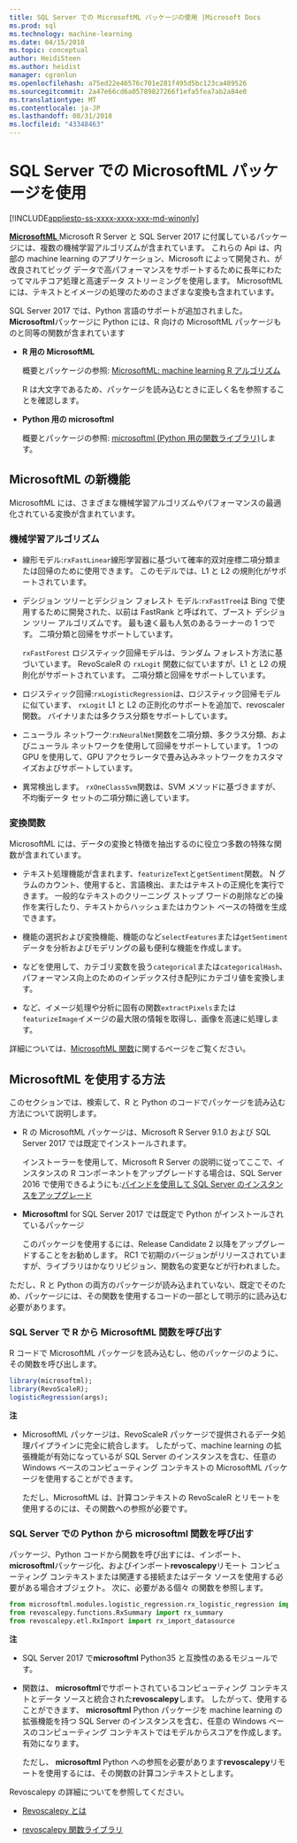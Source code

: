 ```yaml
---
title: SQL Server での MicrosoftML パッケージの使用 |Microsoft Docs
ms.prod: sql
ms.technology: machine-learning
ms.date: 04/15/2018
ms.topic: conceptual
author: HeidiSteen
ms.author: heidist
manager: cgronlun
ms.openlocfilehash: a75ed22e46576c701e281f495d5bc123ca489526
ms.sourcegitcommit: 2a47e66cd6a05789827266f1efa5fea7ab2a84e0
ms.translationtype: MT
ms.contentlocale: ja-JP
ms.lasthandoff: 08/31/2018
ms.locfileid: "43348463"
---
```

# <a name="using-the-microsoftml-package-with-sql-server"></a>SQL Server での MicrosoftML パッケージを使用
[!INCLUDE[appliesto-ss-xxxx-xxxx-xxx-md-winonly](../includes/appliesto-ss-xxxx-xxxx-xxx-md-winonly.md)]

[ **MicrosoftML** ](https://msdn.microsoft.com/microsoft-r/microsoftml-introduction) Microsoft R Server と SQL Server 2017 に付属しているパッケージには、複数の機械学習アルゴリズムが含まれています。 これらの Api は、内部の machine learning のアプリケーション、Microsoft によって開発され、が改良されてビッグ データで高パフォーマンスをサポートするために長年にわたってマルチコア処理と高速データ ストリーミングを使用します。 MicrosoftML には、テキストとイメージの処理のためのさまざまな変換も含まれています。

SQL Server 2017 では、Python 言語のサポートが追加されました。 **Microsoftml**パッケージに Python には、R 向けの MicrosoftML パッケージものと同等の関数が含まれています 

+ **R 用の MicrosoftML**

    概要とパッケージの参照: [MicrosoftML: machine learning R アルゴリズム](https://docs.microsoft.com/r-server/r-reference/microsoftml/microsoftml-package)

    R は大文字であるため、パッケージを読み込むときに正しく名を参照することを確認します。

+ **Python 用の microsoftml**

    概要とパッケージの参照: [microsoftml (Python 用の関数ライブラリ)](https://docs.microsoft.com/r-server/python-reference/microsoftml/microsoftml-package)します。 

## <a name="whats-in-microsoftml"></a>MicrosoftML の新機能

MicrosoftML には、さまざまな機械学習アルゴリズムやパフォーマンスの最適化されている変換が含まれています。

### <a name="machine-learning-algorithms"></a>機械学習アルゴリズム

-  線形モデル:`rxFastLinear`線形学習器に基づいて確率的双対座標二項分類または回帰のために使用できます。 このモデルでは、L1 と L2 の規則化がサポートされています。

- デシジョン ツリーとデシジョン フォレスト モデル:`rxFastTree`は Bing で使用するために開発された、以前は FastRank と呼ばれて、ブースト デシジョン ツリー アルゴリズムです。 最も速く最も人気のあるラーナーの 1 つです。 二項分類と回帰をサポートしています。

  `rxFastForest` ロジスティック回帰モデルは、ランダム フォレスト方法に基づいています。 RevoScaleR の `rxLogit` 関数に似ていますが、L1 と L2 の規則化がサポートされています。 二項分類と回帰をサポートしています。

- ロジスティック回帰:`rxLogisticRegression`は、ロジスティック回帰モデルに似ています、 `rxLogit` L1 と L2 の正則化のサポートを追加で、revoscaler 関数。 バイナリまたは多クラス分類をサポートしています。

- ニューラル ネットワーク:`rxNeuralNet`関数を二項分類、多クラス分類、およびニューラル ネットワークを使用して回帰をサポートしています。 1 つの GPU を使用して、GPU アクセラレータで畳み込みネットワークをカスタマイズおよびサポートしています。

- 異常検出します。  `rxOneClassSvm`関数は、SVM メソッドに基づきますが、不均衡データ セットの二項分類に適しています。

### <a name="transformation-functions"></a>変換関数

MicrosoftML には、データの変換と特徴を抽出するのに役立つ多数の特殊な関数が含まれています。

- テキスト処理機能が含まれます、`featurizeText`と`getSentiment`関数。 N グラムのカウント、使用すると、言語検出、またはテキストの正規化を実行できます。 一般的なテキストのクリーニング ストップ ワードの削除などの操作を実行したり、テキストからハッシュまたはカウント ベースの特徴を生成できます。

- 機能の選択および変換機能、機能のなど`selectFeatures`または`getSentiment`データを分析およびモデリングの最も便利な機能を作成します。

- などを使用して、カテゴリ変数を扱う`categorical`または`categoricalHash`、パフォーマンス向上のためのインデックス付き配列にカテゴリ値を変換します。

- など、イメージ処理や分析に固有の関数`extractPixels`または`featurizeImage`イメージの最大限の情報を取得し、画像を高速に処理します。

詳細については、[MicrosoftML 関数](https://msdn.microsoft.com/microsoft-r/microsoftml/microsoftml)に関するページをご覧ください。

## <a name="how-to-use-microsoftml"></a>MicrosoftML を使用する方法

このセクションでは、検索して、R と Python のコードでパッケージを読み込む方法について説明します。

+ R の MicrosoftML パッケージは、Microsoft R Server 9.1.0 および SQL Server 2017 では既定でインストールされます。

    インストーラーを使用して、Microsoft R Server の説明に従ってここで、インスタンスの R コンポーネントをアップグレードする場合は、SQL Server 2016 で使用できるようにも:[バインドを使用して SQL Server のインスタンスをアップグレード](r/use-sqlbindr-exe-to-upgrade-an-instance-of-sql-server.md)

+ **Microsoftml** for SQL Server 2017 では既定で Python がインストールされているパッケージ 

   このパッケージを使用するには、Release Candidate 2 以降をアップグレードすることをお勧めします。 RC1 で初期のバージョンがリリースされていますが、ライブラリはかなりリビジョン、関数名の変更などが行われました。 

ただし、R と Python の両方のパッケージが読み込まれていない、既定でそのため、パッケージには、その関数を使用するコードの一部として明示的に読み込む必要があります。

### <a name="calling-microsoftml-functions-from-r-in-sql-server"></a>SQL Server で R から MicrosoftML 関数を呼び出す

R コードで MicrosoftML パッケージを読み込むし、他のパッケージのように、その関数を呼び出します。

```R
library(microsoftml);
library(RevoScaleR);
logisticRegression(args);
```

**注**

+ MicrosoftML パッケージは、RevoScaleR パッケージで提供されるデータ処理パイプラインに完全に統合します。 したがって、machine learning の拡張機能が有効になっているが SQL Server のインスタンスを含む、任意の Windows ベースのコンピューティング コンテキストの MicrosoftML パッケージを使用することができます。

    ただし、MicrosoftML は、計算コンテキストの RevoScaleR とリモートを使用するのには、その関数への参照が必要です。

### <a name="calling-microsoftml-functions-from-python-in-sql-server"></a>SQL Server での Python から microsoftml 関数を呼び出す

パッケージ、Python コードから関数を呼び出すには、インポート、 **microsoftml**パッケージ化、およびインポート**revoscalepy**リモート コンピューティング コンテキストまたは関連する接続またはデータ ソースを使用する必要がある場合オブジェクト。 次に、必要がある個々 の関数を参照します。

```Python
from microsoftml.modules.logistic_regression.rx_logistic_regression import rx_logistic_regression
from revoscalepy.functions.RxSummary import rx_summary
from revoscalepy.etl.RxImport import rx_import_datasource
```

**注**

+ SQL Server 2017 で**microsoftml** Python35 と互換性のあるモジュールです。 

+ 関数は、 **microsoftml**でサポートされているコンピューティング コンテキストとデータ ソースと統合された**revoscalepy**します。 したがって、使用することができます、 **microsoftml** Python パッケージを machine learning の拡張機能を持つ SQL Server のインスタンスを含む、任意の Windows ベースのコンピューティング コンテキストではモデルからスコアを作成します。 有効になります。

    ただし、 **microsoftml** Python への参照を必要があります**revoscalepy**リモートを使用するには、その関数の計算コンテキストとします。

Revoscalepy の詳細についてを参照してください。

+ [Revoscalepy とは](python/what-is-revoscalepy.md)

+ [revoscalepy 関数ライブラリ](https://docs.microsoft.com/r-server/python-reference/revoscalepy/revoscalepy-package) 
